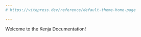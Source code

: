 ```yaml
---
# https://vitepress.dev/reference/default-theme-home-page

---
```



Welcome to the Kenja Documentation!